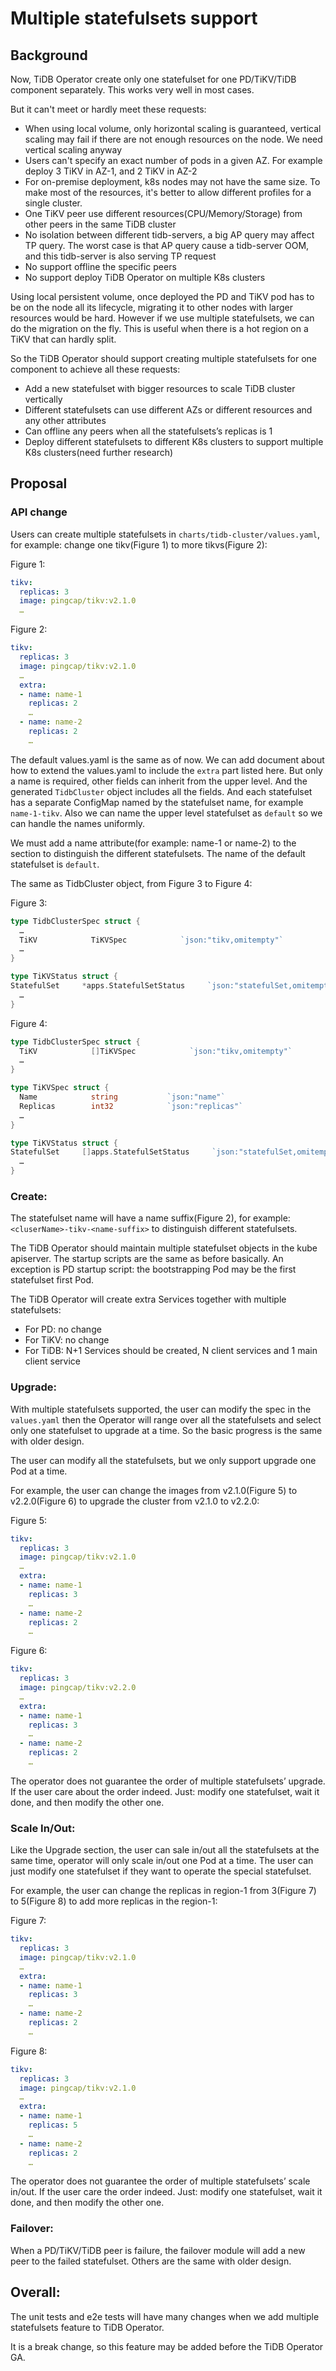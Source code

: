 # Multiple statefulsets support

## Background

Now, TiDB Operator create only one statefulset for one PD/TiKV/TiDB component separately. This works very well in most cases.

But it can't meet or hardly meet these requests:

* When using local volume, only horizontal scaling is guaranteed, vertical scaling may fail if there are not enough resources on the node. We need vertical scaling anyway
* Users can't specify an exact number of pods in a given AZ. For example deploy 3 TiKV in AZ-1, and 2 TiKV in AZ-2
* For on-premise deployment, k8s nodes may not have the same size. To make most of the resources, it's better to allow different profiles for a single cluster.
* One TiKV peer use different resources(CPU/Memory/Storage) from other peers in the same TiDB cluster
* No isolation between different tidb-servers, a big AP query may affect TP query. The worst case is that AP query cause a tidb-server OOM, and this tidb-server is also serving TP request
* No support offline the specific peers
* No support deploy TiDB Operator on multiple K8s clusters

Using local persistent volume, once deployed the PD and TiKV pod has to be on the node all its lifecycle, migrating it to other nodes with larger resources would be hard. However if we use multiple statefulsets, we can do the migration on the fly. This is useful when there is a hot region on a TiKV that can hardly split.

So the TiDB Operator should support creating multiple statefulsets for one component to achieve all these requests:

* Add a new statefulset with bigger resources to scale TiDB cluster vertically
* Different statefulsets can use different AZs or different resources and any other attributes
* Can offline any peers when all the statefulsets’s replicas is 1
* Deploy different statefulsets to different K8s clusters to support multiple K8s clusters(need further research)

## Proposal

### API change

Users can create multiple statefulsets in `charts/tidb-cluster/values.yaml`, for example: change one tikv(Figure 1) to more tikvs(Figure 2):

Figure 1:

``` yaml
tikv:
  replicas: 3
  image: pingcap/tikv:v2.1.0
  …
```

Figure 2:

``` yaml
tikv:
  replicas: 3
  image: pingcap/tikv:v2.1.0
  …
  extra:
  - name: name-1
    replicas: 2
    …
  - name: name-2
    replicas: 2
    …
```

The default values.yaml is the same as of now. We can add document about how to extend the values.yaml to include the `extra` part listed here. But only a name is required, other fields can inherit from the upper level. And the generated `TidbCluster` object includes all the fields. And each statefulset has a separate ConfigMap named by the statefulset name, for example `name-1-tikv`. Also we can name the upper level statefulset as `default` so we can handle the names uniformly.

We must add a name attribute(for example: name-1 or name-2) to the section to distinguish the different statefulsets. The name of the default statefulset is `default`.

The same as TidbCluster object, from Figure 3 to Figure 4:

Figure 3:

``` go
type TidbClusterSpec struct {
  …
  TiKV            TiKVSpec            `json:"tikv,omitempty"`
  …
}

type TiKVStatus struct {
StatefulSet     *apps.StatefulSetStatus     `json:"statefulSet,omitempty"`
  …
}
```

Figure 4:

``` go
type TidbClusterSpec struct {
  TiKV            []TiKVSpec            `json:"tikv,omitempty"`
  …
}

type TiKVSpec struct {
  Name            string           `json:"name"`
  Replicas        int32            `json:"replicas"`
  …
}

type TiKVStatus struct {
StatefulSet     []apps.StatefulSetStatus     `json:"statefulSet,omitempty"`
  …
}
```

### Create:

The statefulset name will have a name suffix(Figure 2), for example: `<cluserName>-tikv-<name-suffix>` to distinguish different statefulsets.

The TiDB Operator should maintain multiple statefulset objects in the kube apiserver. The startup scripts are the same as before basically. An exception is PD startup script: the bootstrapping Pod may be the first statefulset first Pod.

The TiDB Operator will create extra Services together with multiple statefulsets:

* For PD: no change
* For TiKV: no change
* For TiDB: N+1 Services should be created, N client services and 1 main client service

### Upgrade:

With multiple statefulsets supported, the user can modify the spec in the `values.yaml` then the Operator will range over all the statefulsets and select only one statefulset to upgrade at a time. So the basic progress is the same with older design.

The user can modify all the statefulsets, but we only support upgrade one Pod at a time.

For example, the user can change the images from v2.1.0(Figure 5) to v2.2.0(Figure 6) to upgrade the cluster from v2.1.0 to v2.2.0:

Figure 5:

``` yaml
tikv:
  replicas: 3
  image: pingcap/tikv:v2.1.0
  …
  extra:
  - name: name-1
    replicas: 3
    …
  - name: name-2
    replicas: 2
    …
```

Figure 6:

``` yaml
tikv:
  replicas: 3
  image: pingcap/tikv:v2.2.0
  …
  extra:
  - name: name-1
    replicas: 3
    …
  - name: name-2
    replicas: 2
    …
```

The operator does not guarantee the order of multiple statefulsets’ upgrade. If the user care about the order indeed. Just: modify one statefulset, wait it done, and then modify the other one.

### Scale In/Out:

Like the Upgrade section, the user can sale in/out all the statefulsets at the same time, operator will only scale in/out one Pod at a time.
The user can just modify one statefulset if they want to operate the special statefulset.

For example, the user can change the replicas in region-1 from 3(Figure 7) to 5(Figure 8) to add more replicas in the region-1:

Figure 7:

``` yaml
tikv:
  replicas: 3
  image: pingcap/tikv:v2.1.0
  …
  extra:
  - name: name-1
    replicas: 3
    …
  - name: name-2
    replicas: 2
    …
```

Figure 8:

``` yaml
tikv:
  replicas: 3
  image: pingcap/tikv:v2.1.0
  …
  extra:
  - name: name-1
    replicas: 5
    …
  - name: name-2
    replicas: 2
    …
```

The operator does not guarantee the order of multiple statefulsets’ scale in/out. If the user care the order indeed. Just: modify one statefulset, wait it done, and then modify the other one.

### Failover:

When a PD/TiKV/TiDB peer is failure, the failover module will add a new peer to the failed statefulset. Others are the same with older design.

## Overall:

The unit tests and e2e tests will have many changes when we add multiple statefulsets feature to TiDB Operator.

It is a break change, so this feature may be added before the TiDB Operator GA.
